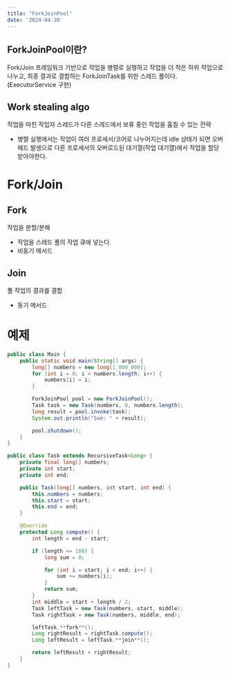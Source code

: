 ```yaml
---
title: "ForkJoinPool"
date: '2024-04-30'
---
```


## ForkJoinPool이란? 
Fork/Join 프레임워크 기반으로 작업을 병렬로 실행하고 작업을 더 작은 하위 작업으로 나누고, 최종 결과로 결합하는 ForkJoinTask를 위한 스레드 풀이다. (ExecutorService 구현)

## Work stealing algo

작업을 마친 작업자 스레드가 다른 스레드에서 보류 중인 작업을 훔칠 수 있는 전략 

- 병렬 실행에서는 작업이 여러 프로세서/코어로 나누어지는데 idle 상태가 되면 오버헤드 발생으로 다른 프로세서의 오버로드된 대기열(작업 대기열)에서 작업을 할당 받아야한다.

# Fork/Join

## Fork

작업을 분할/분해

- 작업을 스레드 풀의 작업 큐에 넣는다.
- 비동기 메서드

## Join

풀 작업의 결과를 결합

- 동기 메서드

# 예제

```java
public class Main {
    public static void main(String[] args) {
        long[] numbers = new long[1_000_000];
        for (int i = 0; i < numbers.length; i++) {
            numbers[i] = i;
        }

        ForkJoinPool pool = new ForkJoinPool();
        Task task = new Task(numbers, 0, numbers.length);
        long result = pool.invoke(task);
        System.out.println("Sum: " + result);

        pool.shutdown();
    }
}
```

```java
public class Task extends RecursiveTask<Long> {
    private final long[] numbers;
    private int start;
    private int end;

    public Task(long[] numbers, int start, int end) {
        this.numbers = numbers;
        this.start = start;
        this.end = end;
    }

    @Override
    protected Long compute() {
        int length = end - start;

        if (length <= 100) {
            long sum = 0;

            for (int i = start; i < end; i++) {
                sum += numbers[i];
            }
            return sum;
        }
        int middle = start + length / 2;
        Task leftTask = new Task(numbers, start, middle);
        Task rightTask = new Task(numbers, middle, end);

        leftTask.**fork**();
        Long rightResult = rightTask.compute();
        Long leftResult = leftTask.**join**();

        return leftResult + rightResult;
    }
}
```